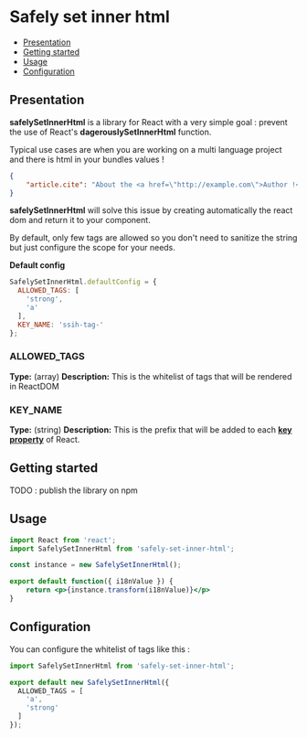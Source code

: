 # Safely set inner html

- [Presentation](#presentation)
- [Getting started](#getting-started)
- [Usage](#usage)
- [Configuration](#configuration)

## Presentation

**safelySetInnerHtml** is a library for React with a very simple goal : prevent the use
of React's **dagerouslySetInnerHtml** function.

Typical use cases are when you are working on a multi language project and there is html
in your bundles values !

```json
{
    "article.cite": "About the <a href=\"http://example.com\">Author !</a>"
}
```

**safelySetInnerHtml** will solve this issue by creating automatically the react dom and return
it to your component.

By default, only few tags are allowed so you don't need to sanitize the string but just configure
the scope for your needs.

**Default config**
```js
SafelySetInnerHtml.defaultConfig = {
  ALLOWED_TAGS: [
    'strong',
    'a'
  ],
  KEY_NAME: 'ssih-tag-'
};
```

### ALLOWED_TAGS

**Type:** (array)
**Description:** This is the whitelist of tags that will be rendered in ReactDOM

### KEY_NAME

**Type:** (string)
**Description:** This is the prefix that will be added to each **[key property](https://reactjs.org/docs/lists-and-keys.html#keys)** of React.

## Getting started

TODO : publish the library on npm

## Usage

```jsx
import React from 'react';
import SafelySetInnerHtml from 'safely-set-inner-html';

const instance = new SafelySetInnerHtml();

export default function({ i18nValue }) {
    return <p>{instance.transform(i18nValue)}</p>
}
```

## Configuration

You can configure the whitelist of tags like this :

```js
import SafelySetInnerHtml from 'safely-set-inner-html';

export default new SafelySetInnerHtml({
  ALLOWED_TAGS = [
    'a',
    'strong'
  ]
});
```
